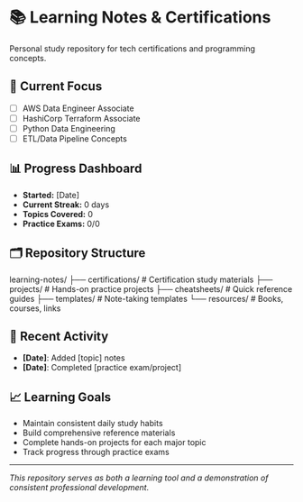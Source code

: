 # 📚 Learning Notes & Certifications

Personal study repository for tech certifications and programming concepts.

## 🎯 Current Focus
- [ ] AWS Data Engineer Associate
- [ ] HashiCorp Terraform Associate
- [ ] Python Data Engineering
- [ ] ETL/Data Pipeline Concepts

## 📊 Progress Dashboard
- **Started:** [Date]
- **Current Streak:** 0 days
- **Topics Covered:** 0
- **Practice Exams:** 0/0

## 🗂️ Repository Structure
learning-notes/
├── certifications/     # Certification study materials
├── projects/          # Hands-on practice projects
├── cheatsheets/       # Quick reference guides
├── templates/         # Note-taking templates
└── resources/         # Books, courses, links

## 🚀 Recent Activity
<!-- Update this section with each study session -->

- **[Date]**: Added [topic] notes
- **[Date]**: Completed [practice exam/project]

## 📈 Learning Goals
- Maintain consistent daily study habits
- Build comprehensive reference materials
- Complete hands-on projects for each major topic
- Track progress through practice exams

---
*This repository serves as both a learning tool and a demonstration of consistent professional development.*
